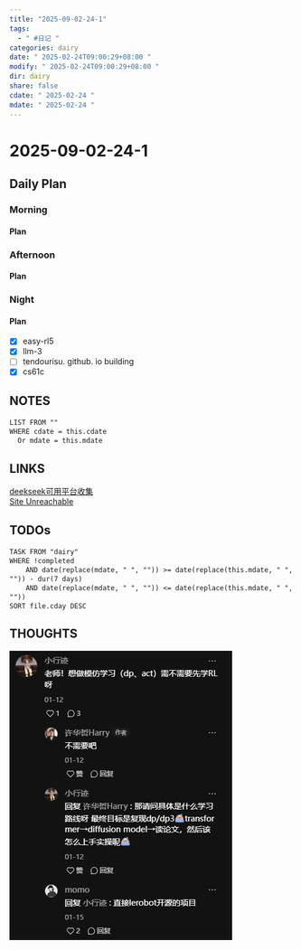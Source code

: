 ```yaml
---
title: "2025-09-02-24-1"
tags:
  - " #日记 "
categories: dairy
date: " 2025-02-24T09:00:29+08:00 "
modify: " 2025-02-24T09:00:29+08:00 "
dir: dairy
share: false
cdate: " 2025-02-24 "
mdate: " 2025-02-24 "
---
```


# 2025-09-02-24-1

## Daily Plan

### Morning

#### Plan

### Afternoon

#### Plan

### Night

#### Plan

- [x] easy-rl5
- [x] llm-3
- [ ] tendourisu. github. io building
- [x] cs61c

## NOTES

```dataview
LIST FROM "" 
WHERE cdate = this.cdate
  Or mdate = this.mdate
```

## LINKS

[deekseek可用平台收集](https://qi5yed2a7tg.feishu.cn/sheets/MHF4sJBXzh0pBNtTixCcTLNlnRv)  
[Site Unreachable](https://zhuanlan.zhihu.com/p/8050878695)

## TODOs

```dataview
TASK FROM "dairy" 
WHERE !completed 
	AND date(replace(mdate, " ", "")) >= date(replace(this.mdate, " ", "")) - dur(7 days) 
	AND date(replace(mdate, " ", "")) <= date(replace(this.mdate, " ", ""))
SORT file.cday DESC
```

## THOUGHTS

![image.png](https://raw.githubusercontent.com/Tendourisu/images/master/202502240915727.png)
